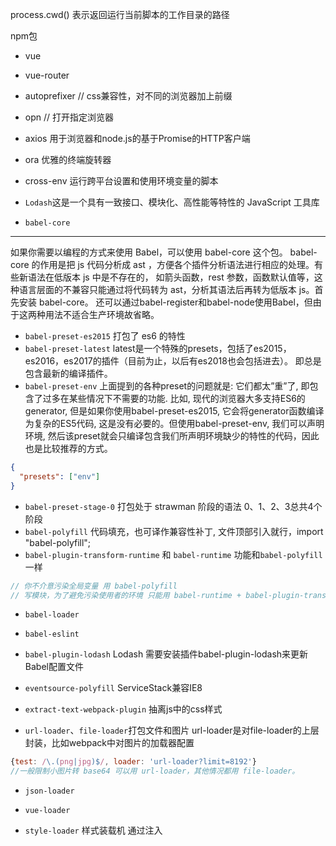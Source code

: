 process.cwd() 表示返回运行当前脚本的工作目录的路径

npm包
* vue
* vue-router
* autoprefixer // css兼容性，对不同的浏览器加上前缀
* opn // 打开指定浏览器
* axios 用于浏览器和node.js的基于Promise的HTTP客户端
* ora 优雅的终端旋转器
* cross-env 运行跨平台设置和使用环境变量的脚本
* `Lodash`这是一个具有一致接口、模块化、高性能等特性的 JavaScript 工具库
  
* `babel-core`
---
如果你需要以编程的方式来使用 Babel，可以使用 babel-core 这个包。
babel-core 的作用是把 js 代码分析成 ast ，方便各个插件分析语法进行相应的处理。有些新语法在低版本 js 中是不存在的，
如箭头函数，rest 参数，函数默认值等，这种语言层面的不兼容只能通过将代码转为 ast，分析其语法后再转为低版本 js。首先安装 babel-core。
还可以通过babel-register和babel-node使用Babel，但由于这两种用法不适合生产环境故省略。

* `babel-preset-es2015`  打包了 es6 的特性
* `babel-preset-latest`
latest是一个特殊的presets，包括了es2015，es2016，es2017的插件（目前为止，以后有es2018也会包括进去）。
即总是包含最新的编译插件。
* `babel-preset-env`
 上面提到的各种preset的问题就是: 它们都太”重”了, 即包含了过多在某些情况下不需要的功能. 比如,
 现代的浏览器大多支持ES6的generator, 但是如果你使用babel-preset-es2015,
 它会将generator函数编译为复杂的ES5代码, 这是没有必要的。但使用babel-preset-env, 我们可以声明环境, 然后该preset就会只编译包含我们所声明环境缺少的特性的代码，因此也是比较推荐的方式。
```json
{
  "presets": ["env"]
}

```
* `babel-preset-stage-0` 打包处于 strawman 阶段的语法 0、1、2、3总共4个阶段
* `babel-polyfill`  代码填充，也可译作兼容性补丁, 文件顶部引入就行，import "babel-polyfill";
* `babel-plugin-transform-runtime` 和 `babel-runtime` 功能和`babel-polyfill`一样
```js
// 你不介意污染全局变量 用 babel-polyfill
// 写模块，为了避免污染使用者的环境 只能用 babel-runtime + babel-plugin-transform-runtime。
```
* `babel-loader`
* `babel-eslint`
* `babel-plugin-lodash`  Lodash 需要安装插件babel-plugin-lodash来更新 Babel配置文件


* `eventsource-polyfill` ServiceStack兼容IE8
* `extract-text-webpack-plugin` 抽离js中的css样式
* `url-loader`、`file-loader`打包文件和图片 url-loader是对file-loader的上层封装，比如webpack中对图片的加载器配置
```js
{test: /\.(png|jpg)$/, loader: 'url-loader?limit=8192'}
//一般限制小图片转 base64 可以用 url-loader，其他情况都用 file-loader。
```
* `json-loader`
* `vue-loader`
* `style-loader` 样式装载机 通过注入<style>标签将CSS添加到DOM
* `stylus-loader` 
* `stylus` stylus预处理

* `postcss-loader` webpack通过postcss-loader添加浏览器前缀
* `postcss-pxtorem` 用于从像素单元生成rem单位，移动端解决适配方案
* `chalk`  颜色插件
```js
const name = 'Sindre';
console.log(chalk.green('Hello %s'), name);
//=> 'Hello Sindre' 
```

* `ip` 获取ip地址
* `localforage` 离线数据缓存 替代localStorage
```js
/** localStorage 能够让你实现基本的数据存储，但它的速度慢，而且不能处理二进制数据。IndexedDB 和 WebSQL 是异步的，速度快，支持大数据集，但他们的API 使用起来有点复杂。不仅如此，IndexedDB 和 WebSQL 没有被所有的主流的浏览器厂商支持，这种情况最近也不太可能改变。

　　Mozilla 开发了一个叫 localForage 的库 ，使得离线数据存储在任何浏览器都是一项容易的任务。

　　localForage 是一个使用非常简单的 JavaScript 库的，提供了 get，set，remove，clear 和 length 等等 API，还具有以下特点：

支持回调的异步 API；
支持 IndexedDB，WebSQL 和 localStorage 三种存储模式（自动为你加载最佳的驱动程序）；
支持 BLOB 和任意类型的数据，让您可以存储图片，文件等等。
支持 ES6 Promises；
**/
```

* webpack
* `friendly-errors-webpack-plugin`  识别某些类别的Webpack错误并进行清理，聚合和优先排序，以提供更好的开发者体验
* `html-webpack-plugin` 优化Lodash。 这个插件用来简化创建服务于 webpack bundle 的 HTML 文件，尤其是对于在文件名中包含了 hash 值，








